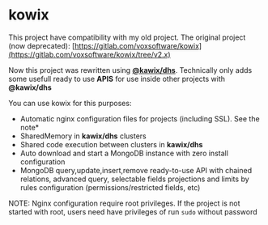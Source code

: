 # kowix

This project have compatibility with my old project.
The original project (now deprecated): [https://gitlab.com/voxsoftware/kowix](https://gitlab.com/voxsoftware/kowix/tree/v2.x)


Now this project was rewritten using [**@kawix/dhs**](https://github.com/voxsoftware/kawix/tree/master/dhs). Technically only adds some usefull ready to use **APIS** for use inside other projects with **@kawix/dhs**


You can use kowix for this purposes: 

* Automatic nginx configuration files for projects (including SSL). See the note*
* SharedMemory in **kawix/dhs** clusters
* Shared code execution between clusters in **kawix/dhs**
* Auto download and start a MongoDB instance with zero install configuration
* MongoDB query,update,insert,remove ready-to-use API with chained relations, advanced query, selectable fields projections and limits by rules configuration (permissions/restricted fields, etc)


NOTE: Nginx configuration require root privileges. If the project is not started with root, users need have privileges of run ```sudo``` without password